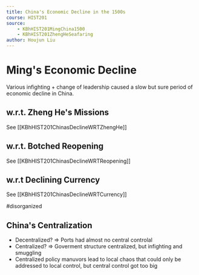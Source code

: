 ```yaml
---
title: China's Economic Decline in the 1500s
course: HIST201
source: 
    - KBhHIST201MingChina1500
    - KBhHIST201ZhengHeSeafaring
author: Houjun Liu
---
```


# Ming's Economic Decline

Various infighting + change of leadership caused a slow but sure period of economic decline in China.

## w.r.t. Zheng He's Missions

See [[KBhHIST201ChinasDeclineWRTZhengHe]]

## w.r.t. Botched Reopening

See [[KBhHIST201ChinasDeclineWRTReopening]]

## w.r.t Declining Currency

See [[KBhHIST201ChinasDeclineWRTCurrency]]

#disorganized

## China's Centralization
* Decentralized? => Ports had almost no central controlal
* Centralized?  => Goverment structure centralized, but infighting and smuggling 
* Centralized policy manuvors lead to local chaos that could only be addressed to local control, but central control got too big